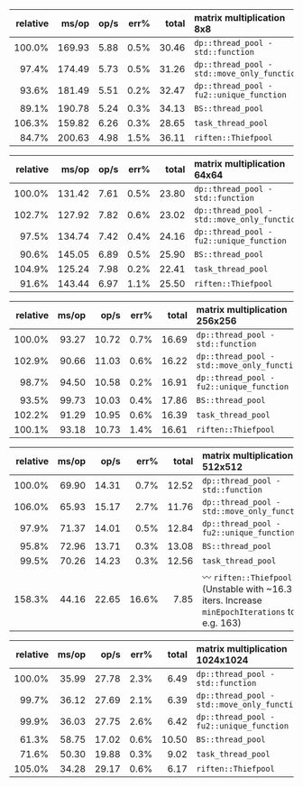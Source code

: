
| relative |               ms/op |                op/s |    err% |     total | matrix multiplication 8x8
|---------:|--------------------:|--------------------:|--------:|----------:|:--------------------------
|   100.0% |              169.93 |                5.88 |    0.5% |     30.46 | `dp::thread_pool - std::function`
|    97.4% |              174.49 |                5.73 |    0.5% |     31.26 | `dp::thread_pool - std::move_only_function`
|    93.6% |              181.49 |                5.51 |    0.2% |     32.47 | `dp::thread_pool - fu2::unique_function`
|    89.1% |              190.78 |                5.24 |    0.3% |     34.13 | `BS::thread_pool`
|   106.3% |              159.82 |                6.26 |    0.3% |     28.65 | `task_thread_pool`
|    84.7% |              200.63 |                4.98 |    1.5% |     36.11 | `riften::Thiefpool`

| relative |               ms/op |                op/s |    err% |     total | matrix multiplication 64x64
|---------:|--------------------:|--------------------:|--------:|----------:|:----------------------------
|   100.0% |              131.42 |                7.61 |    0.5% |     23.80 | `dp::thread_pool - std::function`
|   102.7% |              127.92 |                7.82 |    0.6% |     23.02 | `dp::thread_pool - std::move_only_function`
|    97.5% |              134.74 |                7.42 |    0.4% |     24.16 | `dp::thread_pool - fu2::unique_function`
|    90.6% |              145.05 |                6.89 |    0.5% |     25.90 | `BS::thread_pool`
|   104.9% |              125.24 |                7.98 |    0.2% |     22.41 | `task_thread_pool`
|    91.6% |              143.44 |                6.97 |    1.1% |     25.50 | `riften::Thiefpool`

| relative |               ms/op |                op/s |    err% |     total | matrix multiplication 256x256
|---------:|--------------------:|--------------------:|--------:|----------:|:------------------------------
|   100.0% |               93.27 |               10.72 |    0.7% |     16.69 | `dp::thread_pool - std::function`
|   102.9% |               90.66 |               11.03 |    0.6% |     16.22 | `dp::thread_pool - std::move_only_function`
|    98.7% |               94.50 |               10.58 |    0.2% |     16.91 | `dp::thread_pool - fu2::unique_function`
|    93.5% |               99.73 |               10.03 |    0.4% |     17.86 | `BS::thread_pool`
|   102.2% |               91.29 |               10.95 |    0.6% |     16.39 | `task_thread_pool`
|   100.1% |               93.18 |               10.73 |    1.4% |     16.61 | `riften::Thiefpool`

| relative |               ms/op |                op/s |    err% |     total | matrix multiplication 512x512
|---------:|--------------------:|--------------------:|--------:|----------:|:------------------------------
|   100.0% |               69.90 |               14.31 |    0.7% |     12.52 | `dp::thread_pool - std::function`
|   106.0% |               65.93 |               15.17 |    2.7% |     11.76 | `dp::thread_pool - std::move_only_function`
|    97.9% |               71.37 |               14.01 |    0.5% |     12.84 | `dp::thread_pool - fu2::unique_function`
|    95.8% |               72.96 |               13.71 |    0.3% |     13.08 | `BS::thread_pool`
|    99.5% |               70.26 |               14.23 |    0.3% |     12.56 | `task_thread_pool`
|   158.3% |               44.16 |               22.65 |   16.6% |      7.85 | :wavy_dash: `riften::Thiefpool` (Unstable with ~16.3 iters. Increase `minEpochIterations` to e.g. 163)

| relative |               ms/op |                op/s |    err% |     total | matrix multiplication 1024x1024
|---------:|--------------------:|--------------------:|--------:|----------:|:--------------------------------
|   100.0% |               35.99 |               27.78 |    2.3% |      6.49 | `dp::thread_pool - std::function`
|    99.7% |               36.12 |               27.69 |    2.1% |      6.39 | `dp::thread_pool - std::move_only_function`
|    99.9% |               36.03 |               27.75 |    2.6% |      6.42 | `dp::thread_pool - fu2::unique_function`
|    61.3% |               58.75 |               17.02 |    0.6% |     10.50 | `BS::thread_pool`
|    71.6% |               50.30 |               19.88 |    0.3% |      9.02 | `task_thread_pool`
|   105.0% |               34.28 |               29.17 |    0.6% |      6.17 | `riften::Thiefpool`
